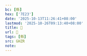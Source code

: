 ```yaml
---
bc: [縣]
hex: ['7E23']
date: '2025-10-13T11:26:41+08:00'
lastmod: '2025-10-26T09:13:40+08:00'
title: 󰒤
url: 󰒤
tags: [縣]
src: GHZR
note:
---
```

